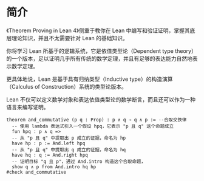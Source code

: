 # 简介

《Theorem Proving in Lean 4》侧重于教你在 Lean 中编写和验证证明，掌握其底层理论知识，并且不太需要针对 Lean 的基础知识。<br/>

你将学习 Lean 所基于的逻辑系统，它是依值类型论（Dependent type theory）的一个版本，足以证明几乎所有传统的数学定理，并且有足够的表达能力自然地表示数学定理。<br/>

更具体地说，Lean 是基于具有归纳类型（Inductive type）的构造演算（Calculus of Construction）系统的类型论版本。<br/>

Lean 不仅可以定义数学对象和表达依值类型论的数学断言，而且还可以作为一种语言来编写证明。

```
theorem and_commutative (p q : Prop) : p ∧ q → q ∧ p := --合取交换律
  -- 使用 lambda 表达式引入一个假设 hpq，它表示 "p 且 q" 这个命题成立
  fun hpq : p ∧ q =>
  -- 从 "p 且 q" 中提取出 p 成立的证据，命名为 hp
  have hp : p := And.left hpq
  -- 从 "p 且 q" 中提取出 q 成立的证据，命名为 hq
  have hq : q := And.right hpq
  -- 证明目标 "q 且 p"，通过 And.intro 构造这个合取命题，
  show q ∧ p from And.intro hq hp
#check and_commutative
```
